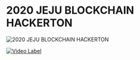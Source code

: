 # 2020 JEJU BLOCKCHAIN HACKERTON


![2020 JEJU BLOCKCHAIN HACKERTON](https://i.imgur.com/acAJCe0.jpg)  



[![Video Label](https://github.com/Soohan-Park/2020_JEJU_BLOCKCHAIN_HACKERTON/blob/master/Documents/video_thumbnail.png)](https://www.youtube.com/watch?v=BJ1Z5ITHXS0&feature=youtu.be)

